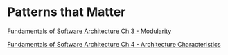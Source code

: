 # Patterns that Matter

[Fundamentals of Software Architecture Ch 3 - Modularity](obsidian://open?vault=obsidian_202402&file=patterns-that-matter%2FFundamentals%20of%20Software%20Architecture%20Chapter%203%20-%20Modularity)

[Fundamentals of Software Architecture Ch 4 - Architecture Characteristics](obsidian://open?vault=obsidian_202402&file=patterns-that-matter%2FFundamentals%20of%20Software%20Architecture%20Chapter%204%20%20-%20Architecture%20Characteristics)	

